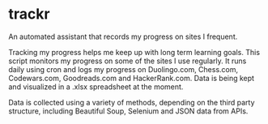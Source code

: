 # trackr
An automated assistant that records my progress on sites I frequent.

Tracking my progress helps me keep up with long term learning goals. This script monitors my progress on some of the sites I use regularly. It runs daily using cron and logs my progress on Duolingo.com, Chess.com, Codewars.com, Goodreads.com and HackerRank.com. Data is being kept and visualized in a .xlsx spreadsheet at the moment.

Data is collected using a variety of methods, depending on the third party structure, including Beautiful Soup, Selenium and JSON data from APIs.
